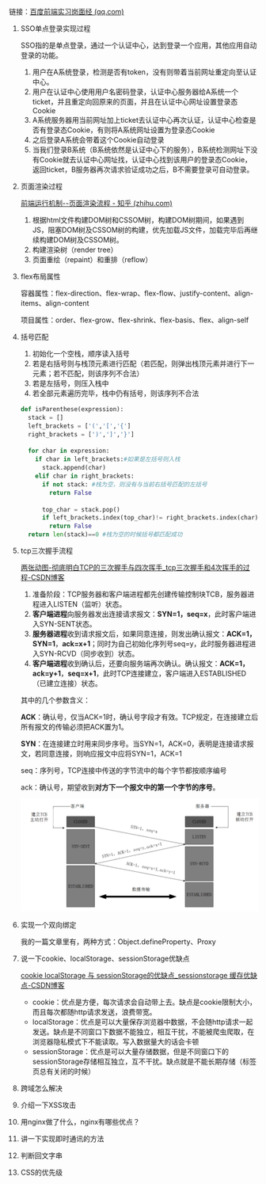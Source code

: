 链接：[百度前端实习岗面经 (qq.com)](https://mp.weixin.qq.com/s?__biz=Mzk0NTI2NDgxNQ==&mid=2247488888&idx=1&sn=a8678bbee9738b4e197d568bed410128&chksm=c31954b8f46eddaee11b29cfc167ce57741561ebb43e1ae1735fc17423e9bb1e104fc54156f8#rd)

1. SSO单点登录实现过程

   SSO指的是单点登录，通过一个认证中心，达到登录一个应用，其他应用自动登录的功能。

   1. 用户在A系统登录，检测是否有token，没有则带着当前网址重定向至认证中心。
   2. 用户在认证中心使用用户名密码登录，认证中心服务器给A系统一个ticket，并且重定向回原来的页面，并且在认证中心网址设置登录态Cookie
   3. A系统服务器用当前网址加上ticket去认证中心再次认证，认证中心检查是否有登录态Cookie，有则将A系统网址设置为登录态Cookie
   4. 之后登录A系统会带着这个Cookie自动登录
   5. 当我们登录B系统（B系统依然是认证中心下的服务），B系统检测网址下没有Cookie就去认证中心网址找，认证中心找到该用户的登录态Cookie，返回ticket，B服务器再次请求验证成功之后，B不需要登录可自动登录。

2. 页面渲染过程

   [前端运行机制--页面渲染流程 - 知乎 (zhihu.com)](https://zhuanlan.zhihu.com/p/130857030)

   1. 根据html文件构建DOM树和CSSOM树，构建DOM树期间，如果遇到JS，阻塞DOM树及CSSOM树的构建，优先加载JS文件，加载完毕后再继续构建DOM树及CSSOM树。
   2. 构建渲染树（render tree）
   3. 页面重绘（repaint）和重排（reflow）

3. flex布局属性

   容器属性：flex-direction、flex-wrap、flex-flow、justify-content、align-items、align-content

   项目属性：order、flex-grow、flex-shrink、flex-basis、flex、align-self

4. 括号匹配

   1. 初始化一个空栈，顺序读入括号
   2. 若是右括号则与栈顶元素进行匹配（若匹配，则弹出栈顶元素并进行下一元素；若不匹配，则该序列不合法）
   3. 若是左括号，则压入栈中
   4. 若全部元素遍历完毕，栈中仍有括号，则该序列不合法

   ```python
   def isParenthese(expression):
     stack = []
     left_brackets = ['(','[','{']
     right_brackets = [')',']','}']
     
     for char in expression:
       if char in left_brackets:#如果是左括号则入栈
         stack.append(char)
       elif char in right_brackets:
         if not stack: #栈为空，则没有与当前右括号匹配的左括号
           return False
         
         top_char = stack.pop()
         if left_brackets.index(top_char)!= right_brackets.index(char):
           return False
     return len(stack)==0 #栈为空的时候括号都匹配成功
   ```

   

5. tcp三次握手流程

   [两张动图-彻底明白TCP的三次握手与四次挥手_tcp三次握手和4次挥手的过程-CSDN博客](https://blog.csdn.net/qzcsu/article/details/72861891)

   1. 准备阶段：TCP服务器和客户端进程都先创建传输控制块TCB，服务器进程进入LISTEN（监听）状态。
   2. **客户端进程**向服务器发出连接请求报文：**SYN=1，seq=x**，此时客户端进入SYN-SENT状态。
   3. **服务器进程**收到请求报文后，如果同意连接，则发出确认报文：**ACK=1，SYN=1**，**ack=x+1**；同时为自己初始化序列号seq=y，此时服务器进程进入SYN-RCVD（同步收到）状态。
   4. **客户端进程**收到确认后，还要向服务端再次确认。确认报文：**ACK=1，ack=y+1**，**seq=x+1**，此时TCP连接建立，客户端进入ESTABLISHED（已建立连接）状态。

   其中的几个参数含义：

   **ACK**：确认号，仅当ACK=1时，确认号字段才有效。TCP规定，在连接建立后所有报文的传输必须把ACK置为1。

   **SYN**：在连接建立时用来同步序号。当SYN=1，ACK=0，表明是连接请求报文，若同意连接，则响应报文中应将SYN=1，ACK=1

   seq：序列号，TCP连接中传送的字节流中的每个字节都按顺序编号

   ack：确认号，期望收到**对方下一个报文中的第一个字节的序号**。

   ![image-20231023204833821](https://raw.githubusercontent.com/mlhiter/typora-images/master/202310232048921.png)

6. 实现一个双向绑定

   我的一篇文章里有，两种方式：Object.defineProperty、Proxy

7. 说一下cookie、localStorage、sessionStorage优缺点

   [cookie localStorage 与 sessionStorage的优缺点_sessionstorage 缓存优缺点-CSDN博客](https://blog.csdn.net/surprise_bao/article/details/88541173)

   - cookie：优点是方便，每次请求会自动带上去。缺点是cookie限制大小，而且每次都随http请求发送，浪费带宽。
   - localStorage：优点是可以大量保存浏览器中数据，不会随http请求一起发送。缺点是不同窗口下数据不能独立，相互干扰，不能被爬虫爬取，在浏览器隐私模式下不能读取。写入数据量大的话会卡顿
   - sessionStorage：优点是可以大量存储数据，但是不同窗口下的sessionStorage存储相互独立，互不干扰。缺点就是不能长期存储（标签页总有关闭的时候）

8. 跨域怎么解决

   

9. 介绍一下XSS攻击

10. 用nginx做了什么，nginx有哪些优点？

11. 讲一下实现即时通讯的方法

12. 判断回文字串

13. CSS的优先级

    

